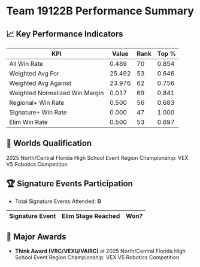 # Team 19122B Performance Summary

## 📈 Key Performance Indicators
| KPI | Value | Rank | Top % |
| --- | ----- | ---- | ----- |
| All Win Rate | 0.489 | 70 | 0.854 |
| Weighted Avg For | 25.492 | 53 | 0.646 |
| Weighted Avg Against | 23.976 | 62 | 0.756 |
| Weighted Normalized Win Margin | 0.017 | 69 | 0.841 |
| Regional+ Win Rate | 0.500 | 56 | 0.683 |
| Signature+ Win Rate | 0.000 | 47 | 1.000 |
| Elim Win Rate | 0.500 | 53 | 0.697 |


## 🎯 Worlds Qualification
2025 North/Central Florida High School Event Region Championship: VEX V5 Robotics Competition

## 🏆 Signature Events Participation
- Total Signature Events Attended: **0**

| Signature Event | Elim Stage Reached | Won? |
|:----------------|:-------------------|:----|


## 🥇 Major Awards
- **Think Award (VRC/VEXU/VAIRC)** at 2025 North/Central Florida High School Event Region Championship: VEX V5 Robotics Competition

